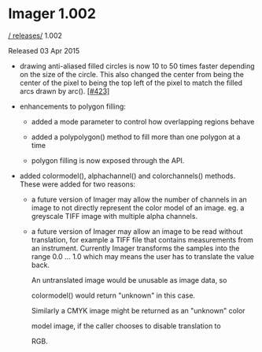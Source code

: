 # Imager 1.002

[ / ](..) [releases/](./) 1.002

Released 03 Apr 2015

 - drawing anti-aliased filled circles is now 10 to 50 times faster depending on the size of the circle. This also changed the center from being the center of the pixel to being the top left of the pixel to match the filled arcs drawn by arc(). [[#423]](https://github.com/tonycoz/imager/issues/423)

 - enhancements to polygon filling:

   - added a mode parameter to control how overlapping regions behave

   - added a polypolygon() method to fill more than one polygon at a time

   - polygon filling is now exposed through the API.

 - added colormodel(), alphachannel() and colorchannels() methods. These were added for two reasons:

    - a future version of Imager may allow the number of channels in an image to not directly represent the color model of an image. eg. a greyscale TIFF image with multiple alpha channels.

    - a future version of Imager may allow an image to be read without translation, for example a TIFF file that contains measurements from an instrument. Currently Imager transforms the samples into the range 0.0 ... 1.0 which may means the user has to translate the value back.

      An untranslated image would be unusable as image data, so

      colormodel() would return "unknown" in this case.

      Similarly a CMYK image might be returned as an "unknown" color

      model image, if the caller chooses to disable translation to

      RGB.
